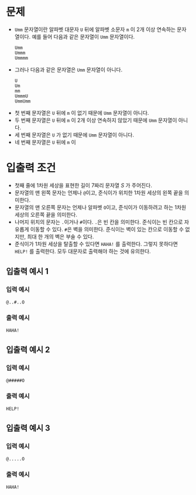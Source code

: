 # 문제
* `Umm` 문자열이란 알파벳 대문자 `U` 뒤에 알파벳 소문자 `m` 이 2개 이상 연속하는 문자열이다. 예를 들어 다음과 같은 문자열이 `Umm` 문자열이다.
  ```
  Umm
  Ummm
  Ummmm
  ```
* 그러나 다음과 같은 문자열은 `Umm` 문자열이 아니다.
  ```
  U
  Um
  mm
  UmmmU
  UmmUmm
  ```
* 첫 번째 문자열은 `U` 뒤에 `m` 이 없기 때문에 `Umm` 문자열이 아니다.
* 두 번째 문자열은 `U` 뒤에 `m` 이 2개 이상 연속하지 않았기 때문에 `Umm` 문자열이 아니다.
* 세 번째 문자열은 `U` 가 없기 때문에 `Umm` 문자열이 아니다.
* 네 번째 문자열은 `U` 뒤에 `m` 이 
   
# 입출력 조건
* 첫째 줄에 1차원 세상을 표현한 길이 7짜리 문자열 $S$ 가 주어진다.
* 문자열의 맨 왼쪽 문자는 언제나 `@`이고, 준식이가 위치한 1차원 세상의 왼쪽 끝을 의미한다.
* 문자열의 맨 오른쪽 문자는 언제나 알파벳 `O`이고, 준식이가 이동하려고 하는 1차원 세상의 오른쪽 끝을 의미한다.
* 나머지 위치의 문자는 `.`이거나 `#`이다. `.`은 빈 칸을 의미한다. 준식이는 빈 칸으로 자유롭게 이동할 수 있다. `#`은 벽을 의미한다. 준식이는 벽이 있는 칸으로 이동할 수 없지만, 최대 한 개의 벽은 부술 수 있다.
* 준식이가 1차원 세상을 탈출할 수 있다면 `HAHA!` 를 출력한다. 그렇지 못하다면 `HELP!` 를 출력한다. 모두 대문자로 출력해야 하는 것에 유의한다.
   
## 입출력 예시 1
### 입력 예시
```
@..#..O
```
### 출력 예시
```
HAHA!
```

## 입출력 예시 2
### 입력 예시
```
@#####O
```
### 출력 예시
```
HELP!
```

## 입출력 예시 3
### 입력 예시
```
@.....O
```
### 출력 예시
```
HAHA!
```
